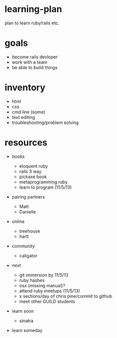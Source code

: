 learning-plan
=============

plan to learn ruby/rails etc.

# goals
* become rails devloper
* work with a team
* be able to build things

# inventory
* html
* css
* cmd line (some)
* text editing
* troubleshooting/problem solving

# resources
* books
    * eloquent ruby
    * rails 3 way
    * pickaxe book
    * metaprogramming ruby
    * learn to program (11/5/13)
* pairing partners
    * Matt
    * Danielle
* online
    * treehouse
    * hartl
* community
    * caligator

* next
    * git immersion by 11/5/13
    * ruby hashes
    * osx (missing manual)?
    * attend ruby meetups (11/5/13)
    * x sections/day of chris pine/commit to github
    * meet other GUILD students
* learn soon
    * sinatra

* learn someday